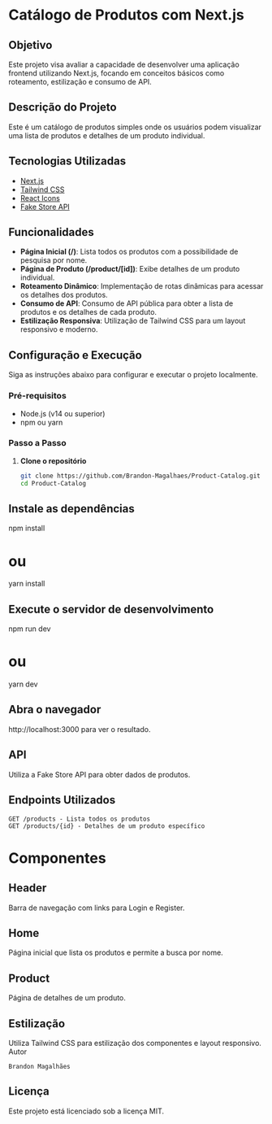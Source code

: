 # Catálogo de Produtos com Next.js

## Objetivo

Este projeto visa avaliar a capacidade de desenvolver uma aplicação frontend utilizando Next.js, focando em conceitos básicos como roteamento, estilização e consumo de API.

## Descrição do Projeto

Este é um catálogo de produtos simples onde os usuários podem visualizar uma lista de produtos e detalhes de um produto individual.

## Tecnologias Utilizadas

- [Next.js](https://nextjs.org/)
- [Tailwind CSS](https://tailwindcss.com/)
- [React Icons](https://react-icons.github.io/react-icons)
- [Fake Store API](https://fakestoreapi.com/)

## Funcionalidades

- **Página Inicial (/)**: Lista todos os produtos com a possibilidade de pesquisa por nome.
- **Página de Produto (/product/[id])**: Exibe detalhes de um produto individual.
- **Roteamento Dinâmico**: Implementação de rotas dinâmicas para acessar os detalhes dos produtos.
- **Consumo de API**: Consumo de API pública para obter a lista de produtos e os detalhes de cada produto.
- **Estilização Responsiva**: Utilização de Tailwind CSS para um layout responsivo e moderno.

## Configuração e Execução

Siga as instruções abaixo para configurar e executar o projeto localmente.

### Pré-requisitos

- Node.js (v14 ou superior)
- npm ou yarn

### Passo a Passo

1. **Clone o repositório**
   ```bash
   git clone https://github.com/Brandon-Magalhaes/Product-Catalog.git
   cd Product-Catalog
   ```

## Instale as dependências

npm install

# ou

yarn install

## Execute o servidor de desenvolvimento

npm run dev

# ou

yarn dev

## Abra o navegador

http://localhost:3000 para ver o resultado.

## API

Utiliza a Fake Store API para obter dados de produtos.

## Endpoints Utilizados

    GET /products - Lista todos os produtos
    GET /products/{id} - Detalhes de um produto específico

# Componentes

## Header

Barra de navegação com links para Login e Register.

## Home

Página inicial que lista os produtos e permite a busca por nome.

## Product

Página de detalhes de um produto.

## Estilização

Utiliza Tailwind CSS para estilização dos componentes e layout responsivo.
Autor

    Brandon Magalhães

## Licença

Este projeto está licenciado sob a licença MIT.
